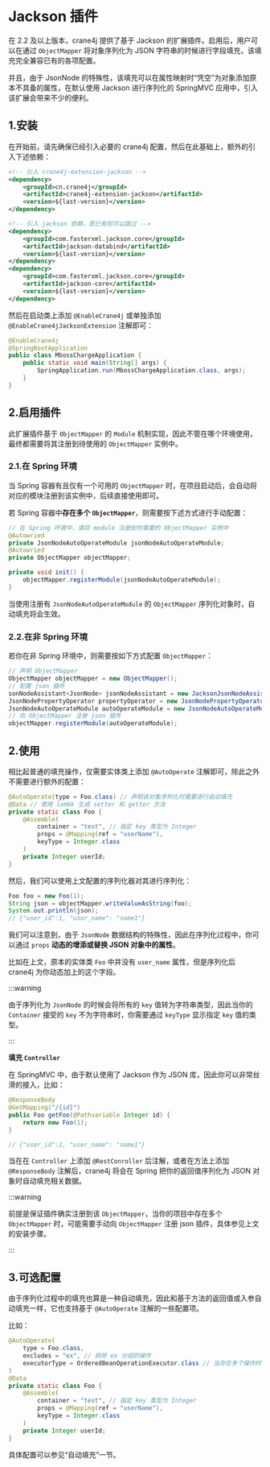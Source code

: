 # Jackson 插件

在 2.2 及以上版本，crane4j 提供了基于 Jackson 的扩展插件。启用后，用户可以在通过 `ObjectMapper` 将对象序列化为 JSON 字符串的时候进行字段填充，该填充完全兼容已有的各项配置。

并且，由于 JsonNode 的特殊性，该填充可以在属性映射时“凭空”为对象添加原本不具备的属性，在默认使用 Jackson 进行序列化的 SpringMVC 应用中，引入该扩展会带来不少的便利。

## 1.安装

在开始前，请先确保已经引入必要的 crane4j 配置，然后在此基础上，额外的引入下述依赖：

~~~xml
<!-- 引入 crane4j-extension-jackson -->
<dependency>
    <groupId>cn.crane4j</groupId>
    <artifactId>crane4j-extension-jackson</artifactId>
    <version>${last-version}</version>
</dependency>

<!-- 引入 jackson 依赖，若已有则可以跳过 -->
<dependency>
    <groupId>com.fasterxml.jackson.core</groupId>
    <artifactId>jackson-databind</artifactId>
    <version>${last-version}</version>
</dependency>
<dependency>
    <groupId>com.fasterxml.jackson.core</groupId>
    <artifactId>jackson-core</artifactId>
    <version>${last-version}</version>
</dependency>
~~~

然后在启动类上添加 `@EnableCrane4j` 或单独添加 `@EnableCrane4jJacksonExtension` 注解即可：

~~~java
@EnableCrane4j
@SpringBootApplication
public class MbossChargeApplication {
    public static void main(String[] args) {
        SpringApplication.run(MbossChargeApplication.class, args);
    }
}
~~~

## 2.启用插件

此扩展插件基于 `ObjectMapper` 的 `Module` 机制实现，因此不管在哪个环境使用，最终都需要将其注册到待使用的 `ObjectMapper` 实例中。

### 2.1.在 Spring 环境

当 Spring 容器有且仅有一个可用的 `ObjectMapper` 时，在项目启动后，会自动将对应的模块注册到该实例中，后续直接使用即可。

若 Spring 容器中**存在多个 `ObjectMapper`**，则需要按下述方式进行手动配置：

~~~java
// 在 Spring 环境中，请将 module 注册到你需要的 ObjectMapper 实例中
@Autowried
private JsonNodeAutoOperateModule jsonNodeAutoOperateModule;
@Autowried
private ObjectMapper objectMapper;

private void init() {
    objectMapper.registerModule(jsonNodeAutoOperateModule);
}
~~~

当使用注册有 `JsonNodeAutoOperateModule` 的 `ObjectMapper` 序列化对象时，自动填充将会生效。

### 2.2.在非 Spring 环境

若你在非 Spring 环境中，则需要按如下方式配置 `ObjectMapper`：

~~~java
// 声明 ObjectMapper
ObjectMapper objectMapper = new ObjectMapper();
// 配置 json 插件
sonNodeAssistant<JsonNode> jsonNodeAssistant = new JacksonJsonNodeAssistant(objectMapper);
JsonNodePropertyOperator propertyOperator = new JsonNodePropertyOperator(jsonNodeAssistant, new ReflectivePropertyOperator());
JsonNodeAutoOperateModule autoOperateModule = new JsonNodeAutoOperateModule(elementResolver, objectMapper, annotationFinder);
// 向 ObjectMapper 注册 json 插件
objectMapper.registerModule(autoOperateModule);
~~~

## 2.使用

相比起普通的填充操作，仅需要实体类上添加 `@AutoOperate` 注解即可，除此之外不需要进行额外的配置：

~~~java
@AutoOperate(type = Foo.class) // 声明该对象序列化时需要进行自动填充
@Data // 使用 lombk 生成 setter 和 getter 方法
private static class Foo {
    @Assemble(
        container = "test", // 指定 key 类型为 Integer
        props = @Mapping(ref = "userName"),
        keyType = Integer.class
    )
    private Integer userId;
}
~~~

然后，我们可以使用上文配置的序列化器对其进行序列化：

~~~java
Foo foo = new Foo(1);
String json = objectMapper.writeValueAsString(foo);
System.out.println(json);
// {"user_id":1, "user_name": "name1"}
~~~

我们可以注意到，由于 `JsonNode` 数据结构的特殊性，因此在序列化过程中，你可以通过 `props` **动态的增添或替换 JSON 对象中的属性**。

比如在上文，原本的实体类 `Foo` 中并没有 `user_name` 属性，但是序列化后 crane4j 为你动态加上的这个字段。

:::warning

由于序列化为 `JsonNode` 的时候会将所有的 `key` 值转为字符串类型，因此当你的 `Container` 接受的 `key` 不为字符串时，你需要通过 `keyType` 显示指定 `key` 值的类型。

:::

**填充 `Controller`**

在 SpringMVC 中，由于默认使用了 Jackson 作为 JSON 库，因此你可以非常丝滑的接入，比如：

~~~java
@ResponseBody
@GetMapping("/{id}")
public Foo getFoo(@Pathvariable Integer id) {
    return new Foo(1);
}

// {"user_id":1, "user_name": "name1"}
~~~

当在在 `Controller` 上添加 `@RestConroller` 后注解，或者在方法上添加  `@ResponseBody` 注解后，crane4j 将会在 Spring 把你的返回值序列化为 JSON 对象时自动填充相关数据。

:::warning

前提是保证插件确实注册到该 `ObjectMapper`，当你的项目中存在多个 `ObjectMapper` 时，可能需要手动向 `ObjectMapper` 注册 json 插件，具体参见上文的安装步骤。

:::

## 3.可选配置

由于序列化过程中的填充也算是一种自动填充，因此和基于方法的返回值或入参自动填充一样，它也支持基于 `@AutoOperate` 注解的一些配置项。

比如：

~~~java
@AutoOperate(
    type = Foo.class, 
    excludes = "ex", // 排除 ex 分组的操作
    executorType = OrderedBeanOperationExecutor.class // 当存在多个操作时，进行异步填充
)
@Data
private static class Foo {
    @Assemble(
        container = "test", // 指定 key 类型为 Integer
        props = @Mapping(ref = "userName"),
        keyType = Integer.class
    )
    private Integer userId;
}
~~~

具体配置可以参见“自动填充”一节。